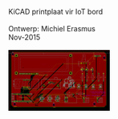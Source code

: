 KiCAD printplaat vir IoT bord<br/>
<br/>
Ontwerp: Michiel Erasmus<br/>
Nov-2015<br/>
<br/>
<img src="https://github.com/pappavis/EasyLab-Arduino-breakoutboards-OUD/blob/master/electronics4kids.nl%200.0.1/plaatjes/InternetOfThings%20breakoutboard%200.0.1%20PCB.PNG" width="40%" height="40%"><br/>
<br/>
